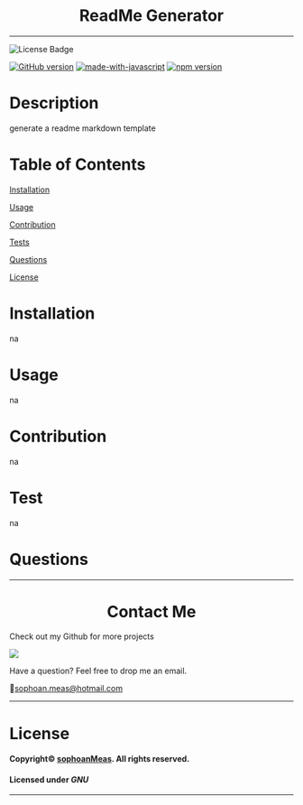 

<h1 align="center">ReadMe Generator</h1>

---

![License Badge](https://img.shields.io/github/license/sophoanMeas/professional-readme-generator?&logo=GNU)

[![GitHub version](https://badge.fury.io/gh/sophoanMeas%2Fprofessional-readme-generator.svg)](https://badge.fury.io/gh/sophoanMeas%2Fprofessional-readme-generator)
[![made-with-javascript](https://img.shields.io/badge/Made%20with-JavaScript-1f425f.svg)](https://www.javascript.com)
[![npm version](https://badge.fury.io/js/inquirer.svg)](https://badge.fury.io/js/inquirer)

# Description

generate a readme markdown template

# Table of Contents

[Installation](#installation)

[Usage](#usage)

[Contribution](#contribution)

[Tests](#test)

[Questions](#questions)

[License](#license)

# Installation

na
 
# Usage

na

# Contribution

na

# Test

na

# Questions

---

<h1 align="center">Contact Me</h1>


Check out my Github for more projects

[![](https://img.shields.io/badge/github-blue?style=for-the-badge)](https://github.com/sophoanMeas)

Have a question? Feel free to drop me an email.

📧[sophoan.meas@hotmail.com](mailto:sophoan.meas@hotmail.com)

---

# License

#### Copyright© [sophoanMeas](https://github.com/sophoanMeas). All rights reserved.
#### Licensed under *GNU*

---
    